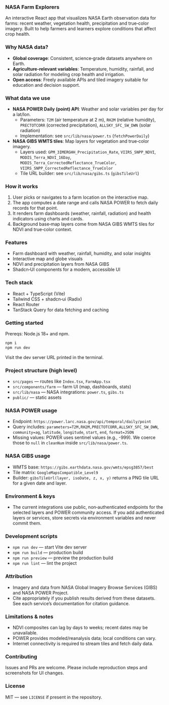 ### NASA Farm Explorers

An interactive React app that visualizes NASA Earth observation data for farms: recent weather, vegetation health, precipitation and true‑color imagery. Built to help farmers and learners explore conditions that affect crop health.

### Why NASA data?

- **Global coverage**: Consistent, science‑grade datasets anywhere on Earth.
- **Agriculture‑relevant variables**: Temperature, humidity, rainfall, and solar radiation for modeling crop health and irrigation.
- **Open access**: Freely available APIs and tiled imagery suitable for education and decision support.

### What data we use

- **NASA POWER Daily (point) API**: Weather and solar variables per day for a lat/lon.
  - Parameters: `T2M` (air temperature at 2 m), `RH2M` (relative humidity), `PRECTOTCORR` (corrected precipitation), `ALLSKY_SFC_SW_DWN` (solar radiation)
  - Implementation: see `src/lib/nasa/power.ts` (`fetchPowerDaily`)
- **NASA GIBS WMTS tiles**: Map layers for vegetation and true‑color imagery.
  - Layers used: `GPM_3IMERGHH_Precipitation_Rate`, `VIIRS_SNPP_NDVI`, `MODIS_Terra_NDVI_16Day`, `MODIS_Terra_CorrectedReflectance_TrueColor`, `VIIRS_SNPP_CorrectedReflectance_TrueColor`
  - Tile URL builder: see `src/lib/nasa/gibs.ts` (`gibsTileUrl`)

### How it works

1. User picks or navigates to a farm location on the interactive map.
2. The app computes a date range and calls NASA POWER to fetch daily records for that point.
3. It renders farm dashboards (weather, rainfall, radiation) and health indicators using charts and cards.
4. Background base‑map layers come from NASA GIBS WMTS tiles for NDVI and true‑color context.

### Features

- Farm dashboard with weather, rainfall, humidity, and solar insights
- Interactive map and globe visuals
- NDVI and precipitation layers from NASA GIBS
- Shadcn‑UI components for a modern, accessible UI

### Tech stack

- React + TypeScript (Vite)
- Tailwind CSS + shadcn‑ui (Radix)
- React Router
- TanStack Query for data fetching and caching

### Getting started

Prereqs: Node.js 18+ and npm.

```bash
npm i
npm run dev
```

Visit the dev server URL printed in the terminal.

### Project structure (high level)

- `src/pages` — routes like `Index.tsx`, `FarmApp.tsx`
- `src/components/farm` — farm UI (map, dashboards, stats)
- `src/lib/nasa` — NASA integrations: `power.ts`, `gibs.ts`
- `public/` — static assets

### NASA POWER usage

- Endpoint: `https://power.larc.nasa.gov/api/temporal/daily/point`
- Query includes: `parameters=T2M,RH2M,PRECTOTCORR,ALLSKY_SFC_SW_DWN`, `community=ag`, `latitude`, `longitude`, `start`, `end`, `format=JSON`
- Missing values: POWER uses sentinel values (e.g., -999). We coerce those to `null` in `cleanNum` inside `src/lib/nasa/power.ts`.

### NASA GIBS usage

- WMTS base: `https://gibs.earthdata.nasa.gov/wmts/epsg3857/best`
- Tile matrix: `GoogleMapsCompatible_Level9`
- Builder: `gibsTileUrl(layer, isoDate, z, x, y)` returns a PNG tile URL for a given date and layer.

### Environment & keys

- The current integrations use public, non‑authenticated endpoints for the selected layers and POWER community access. If you add authenticated layers or services, store secrets via environment variables and never commit them.

### Development scripts

- `npm run dev` — start Vite dev server
- `npm run build` — production build
- `npm run preview` — preview the production build
- `npm run lint` — lint the project

### Attribution

- Imagery and data from NASA Global Imagery Browse Services (GIBS) and NASA POWER Project.
- Cite appropriately if you publish results derived from these datasets. See each service’s documentation for citation guidance.

### Limitations & notes

- NDVI composites can lag by days to weeks; recent dates may be unavailable.
- POWER provides modeled/reanalysis data; local conditions can vary.
- Internet connectivity is required to stream tiles and fetch daily data.

### Contributing

Issues and PRs are welcome. Please include reproduction steps and screenshots for UI changes.

### License

MIT — see `LICENSE` if present in the repository.
